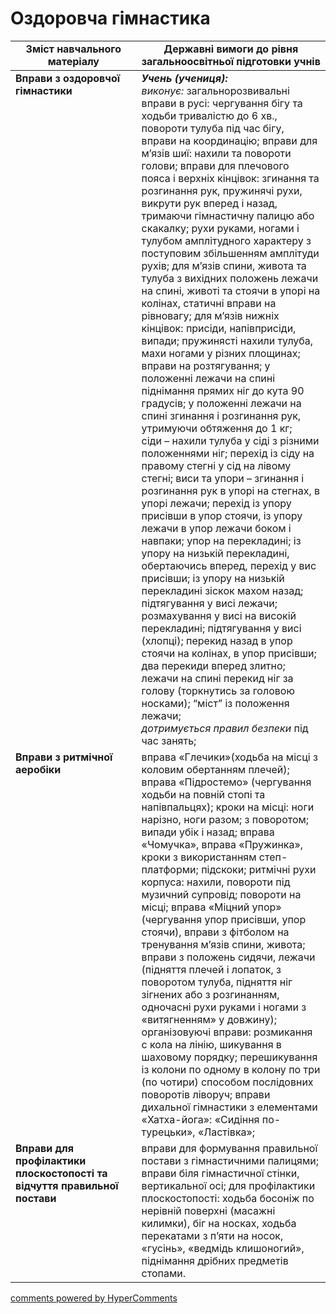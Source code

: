 <div id="hypercomments_widget" class="js-hypercomments-widget invisible"></div>

# Оздоровча гімнастика

<table>
  <tr>
    <td width="40%" align="center"><b>Зміст навчального матеріалу</b></td>
    <td width="60%" align="center"><b>Державні вимоги до рівня загальноосвітньої підготовки учнів</b></td>
  </tr>
<tbody>
  <tr>
    <td width="40%" style="vertical-align:top !important;">
    <b>Вправи з оздоровчої гімнастики</b></td>
    <td width="60%" style="vertical-align:top !important;">
    <i><b>Учень (учениця):</b></i><br>
    <i>виконує:</i> загальнорозвивальні вправи в русі: чергування бігу та ходьби тривалістю до 6 хв., повороти тулуба під час бігу, вправи на координацію; вправи для м’язів шиї: нахили та повороти голови; вправи для плечового пояса і верхніх кінцівок: згинання та розгинання рук, пружинячі рухи, викрути рук вперед і назад, тримаючи гімнастичну палицю або скакалку;  рухи руками, ногами і тулубом амплітудного характеру з поступовим збільшенням амплітуди рухів; для м’язів спини, живота та тулуба з вихідних положень лежачи на спині, животі та стоячи в упорі на колінах, статичні вправи на рівновагу; для м’язів нижніх кінцівок: присіди, напівприсіди, випади; пружинясті нахили тулуба, махи ногами у різних площинах; вправи на розтягування; у положенні лежачи на спині піднімання прямих ніг до кута 90 градусів; у положенні лежачи на спині згинання і розгинання рук, утримуючи обтяження до 1 кг;<br>
    сіди – нахили тулуба у  сіді з різними положеннями ніг; перехід із сіду на правому стегні у сід на лівому стегні; виси  та упори – згинання і розгинання рук в упорі на стегнах, в упорі лежачи; перехід із упору присівши в упор стоячи, із упору лежачи в упор лежачи боком і навпаки; упор на перекладині; із упору на низькій перекладині,  обертаючись вперед, перехід у вис присівши; із упору на низькій перекладині зіскок махом назад; підтягування у висі лежачи; розмахування у висі на високій перекладині; підтягування у висі (хлопці); перекид назад в упор стоячи на колінах, в упор присівши; два перекиди вперед злитно; лежачи на спині перекид ніг за голову (торкнутись за головою носками); “міст” із положення лежачи;<br>
    <i>дотримується правил безпеки</i> під час занять;
    </td>
  </tr>
  <tr>
    <td width="40%" style="vertical-align:top !important;">
    <b>Вправи з ритмічної аеробіки</b></td>
    <td width="60%" style="vertical-align:top !important;">
    вправа «Глечики»(ходьба на місці з коловим обертанням плечей); вправа «Підростемо» (чергування ходьби на повній стопі та напівпальцях); кроки на місці: ноги нарізно, ноги разом; з поворотом; випади убік і назад; вправа «Чомучка», вправа «Пружинка», кроки з використанням степ-платформи; підскоки; ритмічні рухи корпуса: нахили, повороти під музичний супровід; повороти на місці; вправа «Міцний упор» (чергування упор присівши, упор стоячи), вправи з фітболом на тренування м’язів спини, живота; вправи з положень сидячи, лежачи (підняття плечей і лопаток, з поворотом тулуба, підняття ніг зігнених або з розгинанням, одночасні рухи руками і ногами з «витягненням» у довжину);<br>
    організовуючі вправи: розмикання с кола на лінію, шикування в шаховому порядку; перешикування із колони по одному в колону по три (по чотири) способом послідовних поворотів ліворуч; вправи дихальної гімнастики з елементами «Хатха-йога»: «Сидіння по-турецьки», «Ластівка»;
    </td>
  </tr>
  <tr>
    <td width="40%" style="vertical-align:top !important;">
    <b>Вправи для профілактики плоскостопості та відчуття правильної постави</b></td>
    <td width="60%" style="vertical-align:top !important;">
    вправи для формування правильної постави з гімнастичними палицями; вправи біля гімнастичної стінки, вертикальної осі; для профілактики плоскостопості: ходьба босоніж по нерівній поверхні (масажні килимки), біг на носках, ходьба перекатами з п’яти на носок, «гусінь», «ведмідь клишоногий», піднімання дрібних предметів стопами.
    </td>
  </tr>
</tbody>
</table>

<div class="js-hypercomments-container">
<a href="http://hypercomments.com" class="hc-link" title="comments widget">comments powered by HyperComments</a>
</div>